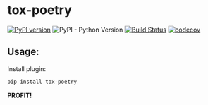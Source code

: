 # tox-poetry

[![PyPI version](https://badge.fury.io/py/tox-poetry.svg)](https://pypi.org/project/tox-poetry/)
![PyPI - Python Version](https://img.shields.io/pypi/pyversions/tox-poetry.svg?color=green)
[![Build Status](https://github.com/tkukushkin/tox-poetry/workflows/build/badge.svg?branch=master)](https://github.com/tkukushkin/tox-poetry/actions?query=workflow%3Abuild+branch%3Amaster)
[![codecov](https://codecov.io/gh/tkukushkin/tox-poetry/branch/master/graph/badge.svg)](https://codecov.io/gh/tkukushkin/tox-poetry)

## Usage:

Install plugin:

```bash
pip install tox-poetry
```

**PROFIT!**
